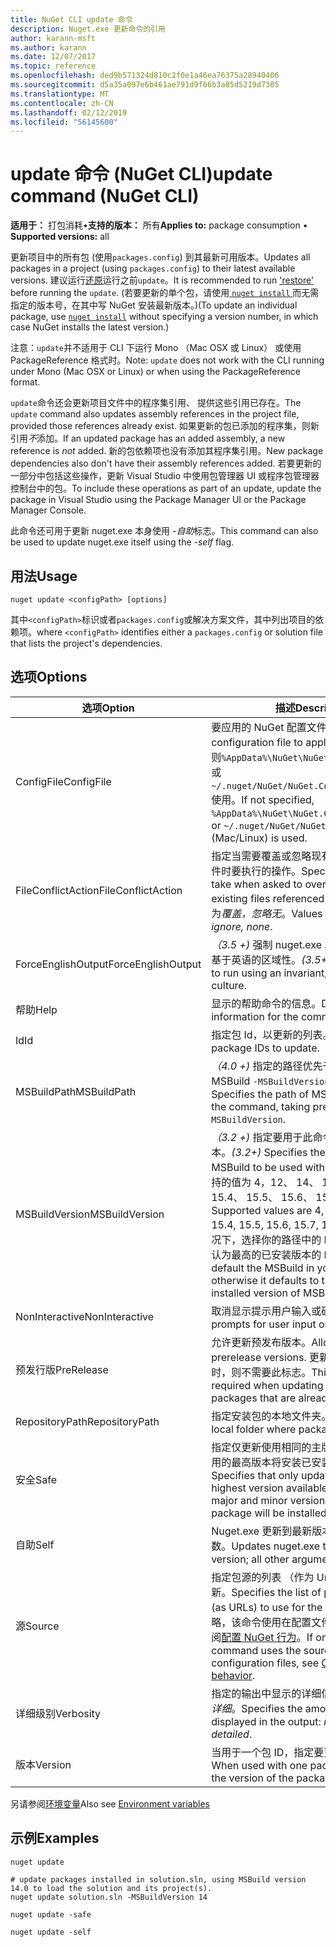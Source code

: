 ```yaml
---
title: NuGet CLI update 命令
description: Nuget.exe 更新命令的引用
author: karann-msft
ms.author: karann
ms.date: 12/07/2017
ms.topic: reference
ms.openlocfilehash: ded9b571324d810c2f0e1a46ea76375a28940406
ms.sourcegitcommit: d5a35a097e6b461ae791d9f66b3a85d5219d7305
ms.translationtype: MT
ms.contentlocale: zh-CN
ms.lasthandoff: 02/12/2019
ms.locfileid: "56145600"
---
```

# <a name="update-command-nuget-cli"></a><span data-ttu-id="b4414-103">update 命令 (NuGet CLI)</span><span class="sxs-lookup"><span data-stu-id="b4414-103">update command (NuGet CLI)</span></span>

<span data-ttu-id="b4414-104">**适用于：** 打包消耗&bullet;**支持的版本：** 所有</span><span class="sxs-lookup"><span data-stu-id="b4414-104">**Applies to:** package consumption &bullet; **Supported versions:** all</span></span>

<span data-ttu-id="b4414-105">更新项目中的所有包 (使用`packages.config`) 到其最新可用版本。</span><span class="sxs-lookup"><span data-stu-id="b4414-105">Updates all packages in a project (using `packages.config`) to their latest available versions.</span></span> <span data-ttu-id="b4414-106">建议运行[还原](cli-ref-restore.md)运行之前`update`。</span><span class="sxs-lookup"><span data-stu-id="b4414-106">It is recommended to run ['restore'](cli-ref-restore.md) before running the `update`.</span></span> <span data-ttu-id="b4414-107">(若要更新的单个包，请使用[ `nuget install` ](cli-ref-install.md)而无需指定的版本号，在其中写 NuGet 安装最新版本。)</span><span class="sxs-lookup"><span data-stu-id="b4414-107">(To update an individual package, use [`nuget install`](cli-ref-install.md) without specifying a version number, in which case NuGet installs the latest version.)</span></span>

<span data-ttu-id="b4414-108">注意：`update`并不适用于 CLI 下运行 Mono （Mac OSX 或 Linux） 或使用 PackageReference 格式时。</span><span class="sxs-lookup"><span data-stu-id="b4414-108">Note: `update` does not work with the CLI running under Mono (Mac OSX or Linux) or when using the PackageReference format.</span></span>

<span data-ttu-id="b4414-109">`update`命令还会更新项目文件中的程序集引用、 提供这些引用已存在。</span><span class="sxs-lookup"><span data-stu-id="b4414-109">The `update` command also updates assembly references in the project file, provided those references already exist.</span></span> <span data-ttu-id="b4414-110">如果更新的包已添加的程序集，则新引用*不*添加。</span><span class="sxs-lookup"><span data-stu-id="b4414-110">If an updated package has an added assembly, a new reference is *not* added.</span></span> <span data-ttu-id="b4414-111">新的包依赖项也没有添加其程序集引用。</span><span class="sxs-lookup"><span data-stu-id="b4414-111">New package dependencies also don't have their assembly references added.</span></span> <span data-ttu-id="b4414-112">若要更新的一部分中包括这些操作，更新 Visual Studio 中使用包管理器 UI 或程序包管理器控制台中的包。</span><span class="sxs-lookup"><span data-stu-id="b4414-112">To include these operations as part of an update, update the package in Visual Studio using the Package Manager UI or the Package Manager Console.</span></span>

<span data-ttu-id="b4414-113">此命令还可用于更新 nuget.exe 本身使用 *-自助*标志。</span><span class="sxs-lookup"><span data-stu-id="b4414-113">This command can also be used to update nuget.exe itself using the *-self* flag.</span></span>

## <a name="usage"></a><span data-ttu-id="b4414-114">用法</span><span class="sxs-lookup"><span data-stu-id="b4414-114">Usage</span></span>

```cli
nuget update <configPath> [options]
```

<span data-ttu-id="b4414-115">其中`<configPath>`标识或者`packages.config`或解决方案文件，其中列出项目的依赖项。</span><span class="sxs-lookup"><span data-stu-id="b4414-115">where `<configPath>` identifies either a `packages.config` or solution file that lists the project's dependencies.</span></span>

## <a name="options"></a><span data-ttu-id="b4414-116">选项</span><span class="sxs-lookup"><span data-stu-id="b4414-116">Options</span></span>

| <span data-ttu-id="b4414-117">选项</span><span class="sxs-lookup"><span data-stu-id="b4414-117">Option</span></span> | <span data-ttu-id="b4414-118">描述</span><span class="sxs-lookup"><span data-stu-id="b4414-118">Description</span></span> |
| --- | --- |
| <span data-ttu-id="b4414-119">ConfigFile</span><span class="sxs-lookup"><span data-stu-id="b4414-119">ConfigFile</span></span> | <span data-ttu-id="b4414-120">要应用的 NuGet 配置文件。</span><span class="sxs-lookup"><span data-stu-id="b4414-120">The NuGet configuration file to apply.</span></span> <span data-ttu-id="b4414-121">如果未指定，否则`%AppData%\NuGet\NuGet.Config`(Windows) 或`~/.nuget/NuGet/NuGet.Config`(Mac/Linux) 使用。</span><span class="sxs-lookup"><span data-stu-id="b4414-121">If not specified, `%AppData%\NuGet\NuGet.Config` (Windows) or `~/.nuget/NuGet/NuGet.Config` (Mac/Linux) is used.</span></span>|
| <span data-ttu-id="b4414-122">FileConflictAction</span><span class="sxs-lookup"><span data-stu-id="b4414-122">FileConflictAction</span></span> | <span data-ttu-id="b4414-123">指定当需要覆盖或忽略现有的项目所引用的文件时要执行的操作。</span><span class="sxs-lookup"><span data-stu-id="b4414-123">Specifies the action to take when asked to overwrite or ignore existing files referenced by the project.</span></span> <span data-ttu-id="b4414-124">值为*覆盖，忽略无*。</span><span class="sxs-lookup"><span data-stu-id="b4414-124">Values are *overwrite, ignore, none*.</span></span> |
| <span data-ttu-id="b4414-125">ForceEnglishOutput</span><span class="sxs-lookup"><span data-stu-id="b4414-125">ForceEnglishOutput</span></span> | <span data-ttu-id="b4414-126">*（3.5 +)* 强制 nuget.exe 以运行使用固定的、 基于英语的区域性。</span><span class="sxs-lookup"><span data-stu-id="b4414-126">*(3.5+)* Forces nuget.exe to run using an invariant, English-based culture.</span></span> |
| <span data-ttu-id="b4414-127">帮助</span><span class="sxs-lookup"><span data-stu-id="b4414-127">Help</span></span> | <span data-ttu-id="b4414-128">显示的帮助命令的信息。</span><span class="sxs-lookup"><span data-stu-id="b4414-128">Displays help information for the command.</span></span> |
| <span data-ttu-id="b4414-129">Id</span><span class="sxs-lookup"><span data-stu-id="b4414-129">Id</span></span> | <span data-ttu-id="b4414-130">指定包 Id，以更新的列表。</span><span class="sxs-lookup"><span data-stu-id="b4414-130">Specifies a list of package IDs to update.</span></span> |
| <span data-ttu-id="b4414-131">MSBuildPath</span><span class="sxs-lookup"><span data-stu-id="b4414-131">MSBuildPath</span></span> | <span data-ttu-id="b4414-132">*（4.0 +)* 指定的路径优先于命令中使用 MSBuild `-MSBuildVersion`。</span><span class="sxs-lookup"><span data-stu-id="b4414-132">*(4.0+)* Specifies the path of MSBuild to use with the command, taking precedence over `-MSBuildVersion`.</span></span> |
| <span data-ttu-id="b4414-133">MSBuildVersion</span><span class="sxs-lookup"><span data-stu-id="b4414-133">MSBuildVersion</span></span> | <span data-ttu-id="b4414-134">*（3.2 +)* 指定要用于此命令的 MSBuild 版本。</span><span class="sxs-lookup"><span data-stu-id="b4414-134">*(3.2+)* Specifies the version of MSBuild to be used with this command.</span></span> <span data-ttu-id="b4414-135">支持的值为 4，12、 14、 15.1、 15.3、 15.4、 15.5、 15.6、 15.7、 15.8，15.9。</span><span class="sxs-lookup"><span data-stu-id="b4414-135">Supported values are 4, 12, 14, 15.1, 15.3, 15.4, 15.5, 15.6, 15.7, 15.8, 15.9.</span></span> <span data-ttu-id="b4414-136">默认情况下，选择你的路径中的 MSBuild，否则它默认为最高的已安装版本的 MSBuild。</span><span class="sxs-lookup"><span data-stu-id="b4414-136">By default the MSBuild in your path is picked, otherwise it defaults to the highest installed version of MSBuild.</span></span> |
| <span data-ttu-id="b4414-137">NonInteractive</span><span class="sxs-lookup"><span data-stu-id="b4414-137">NonInteractive</span></span> | <span data-ttu-id="b4414-138">取消显示提示用户输入或确认。</span><span class="sxs-lookup"><span data-stu-id="b4414-138">Suppresses prompts for user input or confirmations.</span></span> |
| <span data-ttu-id="b4414-139">预发行版</span><span class="sxs-lookup"><span data-stu-id="b4414-139">PreRelease</span></span> | <span data-ttu-id="b4414-140">允许更新预发布版本。</span><span class="sxs-lookup"><span data-stu-id="b4414-140">Allows updating to prerelease versions.</span></span> <span data-ttu-id="b4414-141">更新已安装的预发行包时，则不需要此标志。</span><span class="sxs-lookup"><span data-stu-id="b4414-141">This flag is not required when updating prerelease packages that are already installed.</span></span> |
| <span data-ttu-id="b4414-142">RepositoryPath</span><span class="sxs-lookup"><span data-stu-id="b4414-142">RepositoryPath</span></span> | <span data-ttu-id="b4414-143">指定安装包的本地文件夹。</span><span class="sxs-lookup"><span data-stu-id="b4414-143">Specifies the local folder where packages are installed.</span></span> |
| <span data-ttu-id="b4414-144">安全</span><span class="sxs-lookup"><span data-stu-id="b4414-144">Safe</span></span> | <span data-ttu-id="b4414-145">指定仅更新使用相同的主版本号和次版本中可用的最高版本将安装已安装的程序包。</span><span class="sxs-lookup"><span data-stu-id="b4414-145">Specifies that only updates with the highest version available within the same major and minor version as the installed package will be installed.</span></span> |
| <span data-ttu-id="b4414-146">自助</span><span class="sxs-lookup"><span data-stu-id="b4414-146">Self</span></span> | <span data-ttu-id="b4414-147">Nuget.exe 更新到最新版本;将忽略所有其他参数。</span><span class="sxs-lookup"><span data-stu-id="b4414-147">Updates nuget.exe to the latest version; all other arguments are ignored.</span></span> |
| <span data-ttu-id="b4414-148">源</span><span class="sxs-lookup"><span data-stu-id="b4414-148">Source</span></span> | <span data-ttu-id="b4414-149">指定包源的列表 （作为 Url) 若要使用的更新。</span><span class="sxs-lookup"><span data-stu-id="b4414-149">Specifies the list of package sources (as URLs) to use for the updates.</span></span> <span data-ttu-id="b4414-150">如果省略，该命令使用在配置文件中提供的源，请参阅[配置 NuGet 行为](../consume-packages/configuring-nuget-behavior.md)。</span><span class="sxs-lookup"><span data-stu-id="b4414-150">If omitted, the command uses the sources provided in configuration files, see [Configuring NuGet behavior](../consume-packages/configuring-nuget-behavior.md).</span></span> |
| <span data-ttu-id="b4414-151">详细级别</span><span class="sxs-lookup"><span data-stu-id="b4414-151">Verbosity</span></span> | <span data-ttu-id="b4414-152">指定的输出中显示的详细信息：*正常*，*静默*，*详细*。</span><span class="sxs-lookup"><span data-stu-id="b4414-152">Specifies the amount of detail displayed in the output: *normal*, *quiet*, *detailed*.</span></span> |
| <span data-ttu-id="b4414-153">版本</span><span class="sxs-lookup"><span data-stu-id="b4414-153">Version</span></span> | <span data-ttu-id="b4414-154">当用于一个包 ID，指定要更新的包的版本。</span><span class="sxs-lookup"><span data-stu-id="b4414-154">When used with one package ID, specifies the version of the package to update.</span></span> |

<span data-ttu-id="b4414-155">另请参阅[环境变量](cli-ref-environment-variables.md)</span><span class="sxs-lookup"><span data-stu-id="b4414-155">Also see [Environment variables](cli-ref-environment-variables.md)</span></span>

## <a name="examples"></a><span data-ttu-id="b4414-156">示例</span><span class="sxs-lookup"><span data-stu-id="b4414-156">Examples</span></span>

```cli
nuget update

# update packages installed in solution.sln, using MSBuild version 14.0 to load the solution and its project(s).
nuget update solution.sln -MSBuildVersion 14

nuget update -safe

nuget update -self
```
